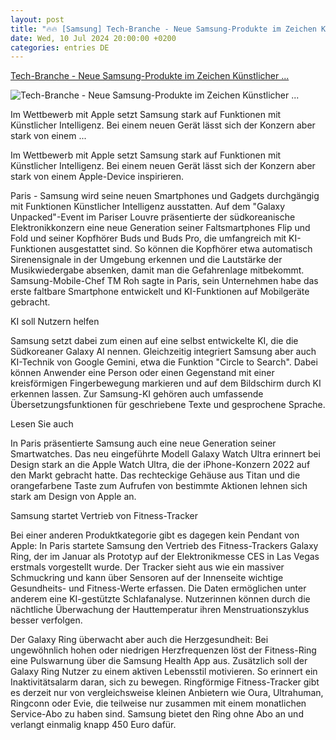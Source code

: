 ```yaml
---
layout: post
title: "🔥🔥 [Samsung] Tech-Branche - Neue Samsung-Produkte im Zeichen Künstlicher ..."
date: Wed, 10 Jul 2024 20:00:00 +0200
categories: entries DE
---
```

[Tech-Branche - Neue Samsung-Produkte im Zeichen Künstlicher ...](https://www.schwarzwaelder-bote.de/inhalt.tech-branche-neue-samsung-produkte-im-zeichen-kuenstlicher-intelligenz.be8d40f6-15fd-4a84-b3b2-ef8739f07cb5.html)

![Tech-Branche - Neue Samsung-Produkte im Zeichen Künstlicher ...](https://www.schwarzwaelder-bote.de/media.media.96bf1ef7-6331-4b90-9884-625b547d6820.16x9_1024.jpg)

Im Wettbewerb mit Apple setzt Samsung stark auf Funktionen mit Künstlicher Intelligenz. Bei einem neuen Gerät lässt sich der Konzern aber stark von einem ...

Im Wettbewerb mit Apple setzt Samsung stark auf Funktionen mit Künstlicher Intelligenz. Bei einem neuen Gerät lässt sich der Konzern aber stark von einem Apple-Device inspirieren.

Paris - Samsung wird seine neuen Smartphones und Gadgets durchgängig mit Funktionen Künstlicher Intelligenz ausstatten. Auf dem "Galaxy Unpacked"-Event im Pariser Louvre präsentierte der südkoreanische Elektronikkonzern eine neue Generation seiner Faltsmartphones Flip und Fold und seiner Kopfhörer Buds und Buds Pro, die umfangreich mit KI-Funktionen ausgestattet sind. So können die Kopfhörer etwa automatisch Sirenensignale in der Umgebung erkennen und die Lautstärke der Musikwiedergabe absenken, damit man die Gefahrenlage mitbekommt. Samsung-Mobile-Chef TM Roh sagte in Paris, sein Unternehmen habe das erste faltbare Smartphone entwickelt und KI-Funktionen auf Mobilgeräte gebracht.

KI soll Nutzern helfen

Samsung setzt dabei zum einen auf eine selbst entwickelte KI, die die Südkoreaner Galaxy AI nennen. Gleichzeitig integriert Samsung aber auch KI-Technik von Google Gemini, etwa die Funktion "Circle to Search". Dabei können Anwender eine Person oder einen Gegenstand mit einer kreisförmigen Fingerbewegung markieren und auf dem Bildschirm durch KI erkennen lassen. Zur Samsung-KI gehören auch umfassende Übersetzungsfunktionen für geschriebene Texte und gesprochene Sprache.

Lesen Sie auch

In Paris präsentierte Samsung auch eine neue Generation seiner Smartwatches. Das neu eingeführte Modell Galaxy Watch Ultra erinnert bei Design stark an die Apple Watch Ultra, die der iPhone-Konzern 2022 auf den Markt gebracht hatte. Das rechteckige Gehäuse aus Titan und die orangefarbene Taste zum Aufrufen von bestimmte Aktionen lehnen sich stark am Design von Apple an.

Samsung startet Vertrieb von Fitness-Tracker

Bei einer anderen Produktkategorie gibt es dagegen kein Pendant von Apple: In Paris startete Samsung den Vertrieb des Fitness-Trackers Galaxy Ring, der im Januar als Prototyp auf der Elektronikmesse CES in Las Vegas erstmals vorgestellt wurde. Der Tracker sieht aus wie ein massiver Schmuckring und kann über Sensoren auf der Innenseite wichtige Gesundheits- und Fitness-Werte erfassen. Die Daten ermöglichen unter anderem eine KI-gestützte Schlafanalyse. Nutzerinnen können durch die nächtliche Überwachung der Hauttemperatur ihren Menstruationszyklus besser verfolgen.

Der Galaxy Ring überwacht aber auch die Herzgesundheit: Bei ungewöhnlich hohen oder niedrigen Herzfrequenzen löst der Fitness-Ring eine Pulswarnung über die Samsung Health App aus. Zusätzlich soll der Galaxy Ring Nutzer zu einem aktiven Lebensstil motivieren. So erinnert ein Inaktivitätsalarm daran, sich zu bewegen. Ringförmige Fitness-Tracker gibt es derzeit nur von vergleichsweise kleinen Anbietern wie Oura, Ultrahuman, Ringconn oder Evie, die teilweise nur zusammen mit einem monatlichen Service-Abo zu haben sind. Samsung bietet den Ring ohne Abo an und verlangt einmalig knapp 450 Euro dafür.

